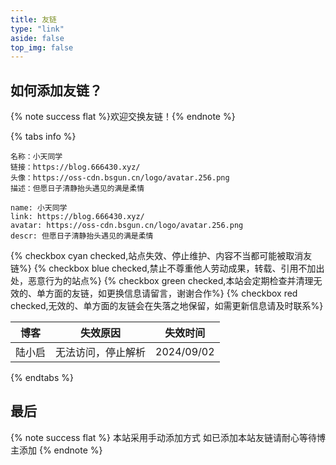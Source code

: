 ```yaml
---
title: 友链
type: "link"
aside: false
top_img: false
---
```


## 如何添加友链？

{% note success flat %}欢迎交换友链！{% endnote %}

{% tabs info %}

<!-- tab 本站信息@fa-solid fa-circle-plus -->

```
名称：小天同学
链接：https://blog.666430.xyz/
头像：https://oss-cdn.bsgun.cn/logo/avatar.256.png
描述：但愿日子清静抬头遇见的满是柔情
```
```YML
name: 小天同学
link: https://blog.666430.xyz/
avatar: https://oss-cdn.bsgun.cn/logo/avatar.256.png
descr: 但愿日子清静抬头遇见的满是柔情
```
<!-- endtab -->

<!-- tab 友链申明@fa-solid fa-circle-check  -->

{% checkbox cyan  checked,站点失效、停止维护、内容不当都可能被取消友链%}
{% checkbox blue  checked,禁止不尊重他人劳动成果，转载、引用不加出处，恶意行为的站点%}
{% checkbox green  checked,本站会定期检查并清理无效的、单方面的友链，如更换信息请留言，谢谢合作%}
{% checkbox red checked,无效的、单方面的友链会在失落之地保留，如需更新信息请及时联系%}

<!-- endtab -->

<!-- tab 失落之地@fa-solid fa-circle-xmark  -->

|  博客  |      失效原因      |  失效时间  |
| :----: | :----------------: | :--------: |
| 陆小启 | 无法访问，停止解析 | 2024/09/02 |

<!-- endtab -->

{% endtabs %}

## 最后

{% note success flat %}
本站采用手动添加方式
如已添加本站友链请耐心等待博主添加
{% endnote %}